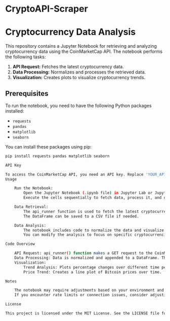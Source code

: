 # CryptoAPI-Scraper
# Cryptocurrency Data Analysis

This repository contains a Jupyter Notebook for retrieving and analyzing cryptocurrency data using the CoinMarketCap API. The notebook performs the following tasks:

1. **API Request:** Fetches the latest cryptocurrency data.
2. **Data Processing:** Normalizes and processes the retrieved data.
3. **Visualization:** Creates plots to visualize cryptocurrency trends.

## Prerequisites

To run the notebook, you need to have the following Python packages installed:

- `requests`
- `pandas`
- `matplotlib`
- `seaborn`

You can install these packages using pip:

```bash
pip install requests pandas matplotlib seaborn

API Key

To access the CoinMarketCap API, you need an API key. Replace 'YOUR_API_KEY' in the code with your actual API key.
Usage

    Run the Notebook:
        Open the Jupyter Notebook (.ipynb file) in Jupyter Lab or Jupyter Notebook.
        Execute the cells sequentially to fetch data, process it, and generate visualizations.

    Data Retrieval:
        The api_runner function is used to fetch the latest cryptocurrency data from the CoinMarketCap API and store it in a DataFrame.
        The DataFrame can be saved to a CSV file if needed.

    Data Analysis:
        The notebook includes code to normalize the data and visualize trends over time.
        You can modify the analysis to focus on specific cryptocurrencies or different time periods.

Code Overview

    API Request: api_runner() function makes a GET request to the CoinMarketCap API and handles exceptions.
    Data Processing: Data is normalized and appended to a DataFrame. The DataFrame is optionally saved to a CSV file.
    Visualization:
        Trend Analysis: Plots percentage changes over different time periods for various cryptocurrencies.
        Price Trend: Creates a line plot of Bitcoin prices over time.

Notes

    The notebook may require adjustments based on your environment and API access.
    If you encounter rate limits or connection issues, consider adjusting the sleep duration or handling exceptions more robustly.

License

This project is licensed under the MIT License. See the LICENSE file for details.
